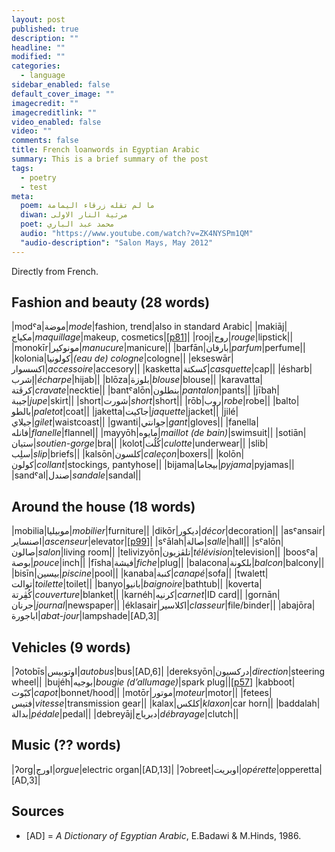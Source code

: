 ```yaml
---
layout: post
published: true
description: ""
headline: ""
modified: ""
categories: 
  - language
sidebar_enabled: false
default_cover_image: ""
imagecredit: ""
imagecreditlink: ""
video_enabled: false
video: ""
comments: false
title: French loanwords in Egyptian Arabic
summary: This is a brief summary of the post
tags: 
  - poetry
  - test
meta: 
  poem: ﻣﺎ ﻟﻢ ﺗﻘﻠﻪ ﺯﺭﻗﺎء اﻟﻴﻤﺎﻣﺔ
  diwan: ﻣﺮﺛﻴﺔ اﻟﻨﺎﺭ اﻻﻭﻟﻰ
  poet: ﻣﺤﻤﺪ ﻋﺒﺪ اﻟﺒﺎﺭﻱ
  audio: "https://www.youtube.com/watch?v=ZK4NYSPm1QM"
  "audio-description": "Salon Mays, May 2012"
---
```






Directly from French.

## Fashion and beauty (28 words)

|modˤa|موضة|_mode_|fashion, trend|also in standard Arabic|
|makiāj|مكياج|_maquillage_|makeup, cosmetics|[[p81](https://books.google.ca/books?id=zYWQRz8EYJ0C&lpg=PP1&pg=PP6#v=onepage&q=maquillage&f=false)]|
|rooj|روج|_rouge_|lipstick||
|monokīr|مونوكير|_manucure_|manicure||
|barfān|بارفان|_parfum_|perfume||
|kolonia|كولونيا|_(eau de) cologne_|cologne||
|ekseswār|اكسسوار|_accessoire_|accesory||
|kasketta|كسكتة|_casquette_|cap||
|ésharb|إشرب|_écharpe_|hijab||
|blōza|بلوزة|_blouse_|blouse||
|karavatta|كرڤتة|_cravate_|necktie||
|bantˤalōn|بنطلون|_pantalon_|pants||
|jībah|جيبة|_jupe_|skirt||
|short|شورت|_short_|short||
|rōb|روب|_robe_|robe||
|balto|بالطو|_paletot_|coat||
|jaketta|جاكيت|_jaquette_|jacket||
|jilé|جيلاي|_gilet_|waistcoast||
|gwanti|جوانتي|_gant_|gloves||
|fanella|فانله|_flanelle_|flannel||
|mayyōh|مايوه|_maillot (de bain)_|swimsuit||
|sotiān|ستيان|_soutien-gorge_|bra||
|kolot|كُلُت|_culotte_|underwear||
|slib|سلِب|_slip_|briefs||
|kalsōn|كلسون|_caleçon_|boxers||
|kolōn|كولون|_collant_|stockings, pantyhose||
|bijama|بيجاما|_pyjama_|pyjamas||
|sandˤal|صندل|_sandale_|sandal||

## Around the house (18 words)

|mobilia|موبيليا|_mobilier_|furniture||
|dikōr|ديكور|_décor_|decoration||
|asˤansair|اصنساير|_ascenseur_|elevator|[[p99](https://books.google.ca/books?id=PIkfAQAAMAAJ&dq=%22on+the+other+hand%2C+we+have+very+recent+arrivals%22&focus=searchwithinvolume&q=ascenseur)]|
|sˤālah|صالة|_salle_|hall||
|sˤalōn|صالون|_salon_|living room||
|telivizyōn|تلڤزيون|_télévision_|television||
|boosˤa|بوصة|_pouce_|inch||
|fīsha|فيشة|_fiche_|plug||
|balacona|بلكونة|_balcon_|balcony||
|bisīn|بيسين|_piscine_|pool||
|kanaba|كنبة|_canapé_|sofa||
|twalett|توالت|_toilette_|toilet||
|banyo|بانيو|_baignoire_|bathtub||
|koverta|كُڤِرتة|_couverture_|blanket||
|karnéh|كرنيه|_carnet_|ID card||
|gornān|جرنان|_journal_|newspaper||
|éklasair|اكلاسير|_classeur_|file/binder||
|abajōra|اباجورة|_abat-jour_|lampshade|[AD,3]|

## Vehicles (9 words)

|ʔotobīs|اوتوبيس|_autobus_|bus|[AD,6]|
|dereksyōn|دركسيون|_direction_|steering wheel||
|bujéh|بوجيه|_bougie (d’allumage)_|spark plug||[[p57](https://books.google.ca/books?id=LfruK29pVl8C&lpg=PA57&dq=%22side%20by%20side%20with%20educated%20literary%20Arabic%22&pg=PA57#v=onepage&q&f=false)]
|kabboot|كبّوت|_capot_|bonnet/hood||
|motōr|موتور|_moteur_|motor||
|fetees|فتيس|_vitesse_|transmission gear||
|kalax|كلكس|_klaxon_|car horn||
|baddalah|بدالة|_pédale_|pedal||
|debreyāj|دبرياج|_débrayage_|clutch||

## Music (?? words)

|ʔorg|اورج|_orgue_|electric organ|[AD,13]| 
|ʔobreet|اوبريت|_opérette_|opperetta|[AD,3]|



## Sources
- [AD] = _A Dictionary of Egyptian Arabic_, E.Badawi & M.Hinds, 1986.


